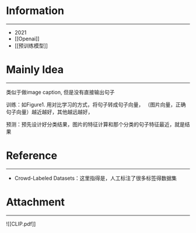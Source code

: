# Information
---
- 2021
- [[Openai]]
- [[预训练模型]]

# Mainly Idea
---
类似于做image caption, 但是没有直接输出句子

训练：如Figure1. 用对比学习的方式，将句子转成句子向量，
（图片向量，正确句子向量）越近越好，其他越远越好，

预测：预先设计好分类结果，图片的特征计算和那个分类的句子特征最近，就是结果

# Reference
---
- Crowd-Labeled Datasets：这里指得是，人工标注了很多标签得数据集

# Attachment
---
![[CLIP.pdf]]